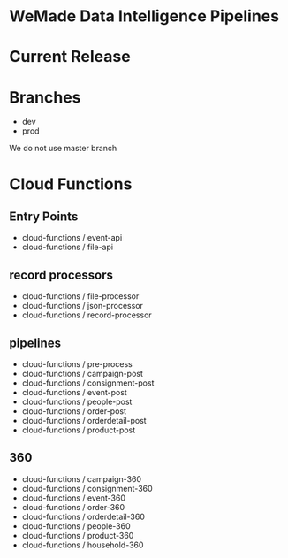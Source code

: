 WeMade Data Intelligence Pipelines
======

# Current Release


# Branches
- dev 
- prod

We do not use master branch

# Cloud Functions
## Entry Points
* cloud-functions / event-api
* cloud-functions / file-api

## record processors
* cloud-functions / file-processor
* cloud-functions / json-processor
* cloud-functions / record-processor

## pipelines
* cloud-functions / pre-process
* cloud-functions / campaign-post
* cloud-functions / consignment-post
* cloud-functions / event-post
* cloud-functions / people-post
* cloud-functions / order-post
* cloud-functions / orderdetail-post
* cloud-functions / product-post

## 360
* cloud-functions / campaign-360
* cloud-functions / consignment-360
* cloud-functions / event-360
* cloud-functions / order-360
* cloud-functions / orderdetail-360
* cloud-functions / people-360
* cloud-functions / product-360
* cloud-functions / household-360






